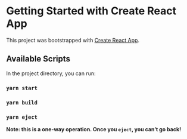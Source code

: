# Getting Started with Create React App

This project was bootstrapped with [Create React App](https://github.com/facebook/create-react-app).

## Available Scripts

In the project directory, you can run:

### `yarn start`

### `yarn build`

### `yarn eject`

**Note: this is a one-way operation. Once you `eject`, you can’t go back!**